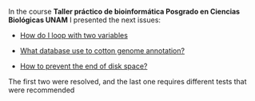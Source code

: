 In the course **Taller práctico de bioinformática Posgrado en Ciencias Biológicas UNAM** I presented the next issues:

* [How do I loop with two variables](https://github.com/Melcatus/genomic_cotton/issues/4)

* [What database use to cotton genome annotation?](https://github.com/Melcatus/genomic_cotton/issues/9)

* [How to prevent the end of disk space?](https://github.com/Melcatus/genomic_cotton/issues/11)

The first two were resolved, and the last one requires different tests that were recommended


